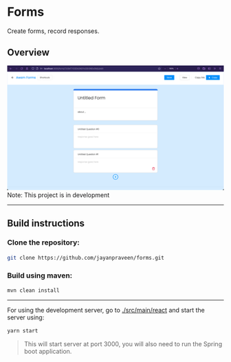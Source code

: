 # Forms

Create forms, record responses.

## Overview

![home](./assets/overview.png)
Note: This project is in development

---

## Build instructions

### Clone the repository:

```sh
git clone https://github.com/jayanpraveen/forms.git
```

### Build using maven:

```sh
mvn clean install
```

---

For using the development server, go to [./src/main/react](https://github.com/jayanpraveen/Forms/tree/main/src/main/react) and start the server using:

```sh
yarn start
```

> This will start server at port 3000, you will also need to run the Spring boot application.
